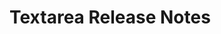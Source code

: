 <!-- Release notes authoring guidelines: http://keepachangelog.com/ -->

# Textarea Release Notes

<!-- ## [Unreleased] -->

<!--## [VERSION] - [RELEASE_DATE]-->
